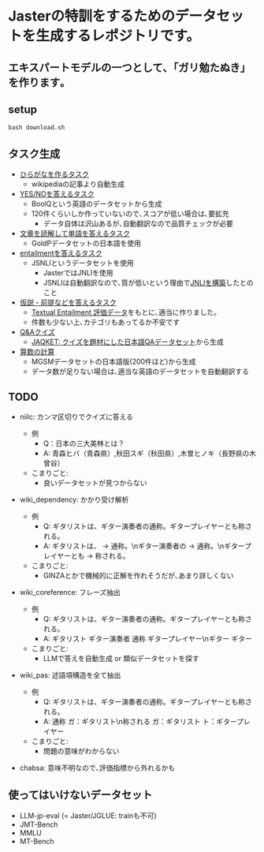 # Jasterの特訓をするためのデータセットを生成するレポジトリです。
## エキスパートモデルの一つとして､「ガリ勉たぬき」を作ります｡

## setup
~~~
bash download.sh
~~~

## タスク生成
- [ひらがなを作るタスク](./hiragana.ipynb)
    - wikipediaの記事より自動生成
- [YES/NOを答えるタスク](./boolq.ipynb)
    - BoolQという英語のデータセットから生成
    - 120件くらいしか作っていないので､スコアが低い場合は､要拡充
        - データ自体は沢山あるが､自動翻訳なので品質チェックが必要
- [文章を読解して単語を答えるタスク](./dokkai.ipynb)
    - GoldPデータセットの日本語を使用
- [entailmentを答えるタスク](./entailment.ipynb)
    - JSNLIというデータセットを使用
        - JasterではJNLIを使用
        - JSNLIは自動翻訳なので､質が低いという理由で[JNLIを構築](https://www.anlp.jp/proceedings/annual_meeting/2022/pdf_dir/E8-4.pdf)したとのこと
- [仮説・前提などを答えるタスク](./kasetsu.ipynb)
    - [Textual Entailment 評価データ](https://nlp.ist.i.kyoto-u.ac.jp/?Textual+Entailment+%E8%A9%95%E4%BE%A1%E3%83%87%E3%83%BC%E3%82%BF)をもとに､適当に作りました｡
    - 件数も少ない上､カテゴリもあってるか不安です
- [Q&Aクイズ](./QandA.ipynb)
    - [JAQKET: クイズを題材にした日本語QAデータセット](https://www.nlp.ecei.tohoku.ac.jp/projects/jaqket/)から生成
- [算数の計算](./sansu.ipynb)
    - MGSMデータセットの日本語版(200件ほど)から生成
    - データ数が足りない場合は､適当な英語のデータセットを自動翻訳する

## TODO
- niilc: カンマ区切りでクイズに答える
    - 例
        - Q：日本の三大美林とは？
        - A: 青森ヒバ（青森県）,秋田スギ（秋田県）,木曽ヒノキ（長野県の木曾谷）
    - こまりごと:
        - 良いデータセットが見つからない

- wiki_dependency: かかり受け解析
    - 例
        - Q: ギタリストは、ギター演奏者の通称。ギタープレイヤーとも称される。
        - A: ギタリストは、 -> 通称。\nギター演奏者の -> 通称。\nギタープレイヤーとも -> 称される。
    - こまりごと:
        - GINZAとかで機械的に正解を作れそうだが､あまり詳しくない
- wiki_coreference: フレーズ抽出
    - 例
        - Q: ギタリストは、ギター演奏者の通称。ギタープレイヤーとも称される。
        - A: ギタリスト ギター演奏者 通称 ギタープレイヤー\nギター ギター
    - こまりごと:
        - LLMで答えを自動生成 or 類似データセットを探す
- wiki_pas: 述語項構造を全て抽出
    - 例
        - Q: ギタリストは、ギター演奏者の通称。ギタープレイヤーとも称される。
        - A: 通称 ガ：ギタリスト\n称される ガ：ギタリスト ト：ギタープレイヤー
    - こまりごと:
        - 問題の意味がわからない

- chabsa: 意味不明なので､評価指標から外れるかも

## 使ってはいけないデータセット
- LLM-jp-eval (= Jaster/JGLUE: trainも不可)
- JMT-Bench
- MMLU
- MT-Bench